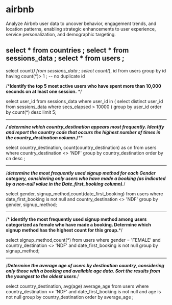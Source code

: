 # airbnb
Analyze Airbnb user data to uncover behavior, engagement trends, and location patterns, enabling strategic enhancements to user experience, service personalization, and demographic targeting.

select * from countries ;
select * from sessions_data ;
select * from users ;
------------------------------------- 
select count(*) from sessions_data ;
select count(*), id from users 
group by id
having count(*)> 1 ; -- no duplicate id 

/***Identify the top 5 most active users who have spent more than 10,000 seconds on at least one session.** */

select 
user_id from sessions_data
where user_id in (
select distinct user_id 
from sessions_data
where secs_elapsed > 10000
)
group by user_id
order by count(*) desc
limit 5;

----------------------------------------------------------------------------------------------------------------------------------
****/* determine which country_destination appears most frequently. Identify and report the country code that occurs the highest number 
of times in the country_destination column.*/****

select country_destination, count(country_destination) as cn
from users
where country_destination <> 'NDF'
group by country_destination
order by cn desc ;
 
-------------------------------------------------------------------------------------------------------

/***determine the most frequently used signup method for each Gender category, considering only users who have made a booking 
(as indicated by a non-null value in the Date_first_booking column)**.*/

select gender, signup_method,count(date_first_booking)
from users
where date_first_booking is not null and country_destination <> 'NDF'
group by gender, signup_method;

---------------------------------------------------------------------------------------------------------------------

/* **identify the most frequently used signup method among users categorized as female who have made a booking. Determine which signup 
method has the highest count for this group.***/

select signup_method,count(*)
from users
where gender = 'FEMALE' and country_destination <> 'NDF' and date_first_booking is not null
group by signup_method;

-------------------------------------------------------------------------------------------------

/***Determine the average age of users by destination country, considering only those with a booking and available age data. 
Sort the results from the youngest to the oldest users**.*/

select country_destination, avg(age) average_age
from users
where country_destination <> 'NDF' and date_first_booking is not null and age is not null
group by country_destination
order by average_age ;

 
